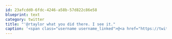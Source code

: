 ```yaml
---
id: 23afcdd0-6fdc-4246-a58b-57d822c86e58
blueprint: text
category: twitter
title: "'@rtaylor what you did there. I see it."
caption: '<span class="username username_linked">@<a href="https://twitter.com/rtaylor" title="Elon Musk">rtaylor</a></span> what you did there. I see it.'
---
```

